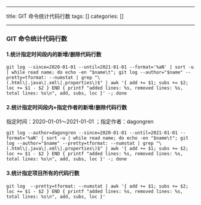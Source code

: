 
--- 
title:  GIT 命令统计代码行数 
tags: []
categories: [] 

---
### GIT 命令统计代码行数

#### 1.统计指定时间段内的新增/删除代码行数 

```
git log --since=2020-01-01 --until=2021-01-01 --format='%aN' | sort -u | while read name; do echo -en "$name\t"; git log --author="$name" --pretty=tformat: --numstat | grep "\(.html\|.java\|.xml\|.properties\)$" | awk '{ add += $1; subs += $2; loc += $1 - $2 } END { printf "added lines: %s, removed lines: %s, total lines: %s\n", add, subs, loc }' -; done
```

#### 2.统计指定时间段内+指定作者的新增/删除代码行数

指定时间：2020-01-01～2021-01-01 ；指定作者：dagongren

```
git log --author=dagongren --since=2020-01-01 --until=2021-01-01 --format='%aN' | sort -u | while read name; do echo -en "$name\t"; git log --author="$name" --pretty=tformat: --numstat | grep "\(.html\|.java\|.xml\|.properties\)$" | awk '{ add += $1; subs += $2; loc += $1 - $2 } END { printf "added lines: %s, removed lines: %s, total lines: %s\n", add, subs, loc }' -; done
```

#### 3.统计指定项目所有的代码行数

```
git log  --pretty=tformat: --numstat | awk '{ add += $1; subs += $2; loc += $1 - $2 } END { printf "added lines: %s, removed lines: %s, total lines: %s\n", add, subs, loc }'

```

 
